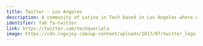 ```yaml
---
title: Twitter - Los Angeles
description: A community of Latinx in Tech based in Los Angeles where we host local tech meetups and social gatherings/comidas.
identifier: fab fa-twitter
link: https://twitter.com/techqueriala
image: https://cdn.logojoy.com/wp-content/uploads/2017/07/twitter_logo.png
---
```

